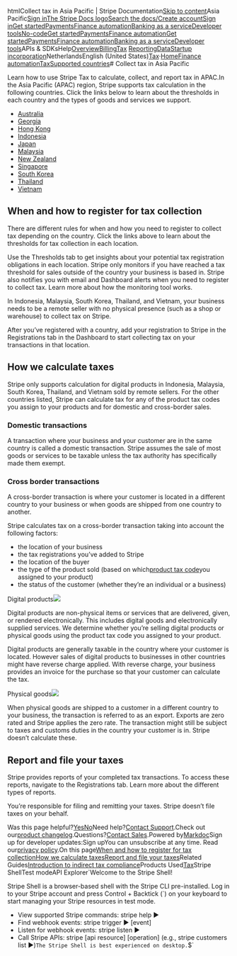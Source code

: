 htmlCollect tax in Asia Pacific | Stripe Documentation[Skip to content](#main-content)Asia Pacific[Sign in](https://dashboard.stripe.com/login?redirect=https%3A%2F%2Fdocs.stripe.com%2Ftax%2Fsupported-countries%2Fasia-pacific)[The Stripe Docs logo](/)[Search the docs/](#)[Create account](https://dashboard.stripe.com/register)[Sign in](https://dashboard.stripe.com/login?redirect=https%3A%2F%2Fdocs.stripe.com%2Ftax%2Fsupported-countries%2Fasia-pacific)[Get started](/get-started)[Payments](/payments)[Finance automation](/finance-automation)[Banking as a service](/financial-services)[Developer tools](/development)[No-code](/no-code)[Get started](/get-started)[Payments](/payments)[Finance automation](/finance-automation)[](#)[Get started](/get-started)[Payments](/payments)[Finance automation](/finance-automation)[Banking as a service](/financial-services)[Developer tools](/development)[](#)APIs & SDKsHelp[Overview](/docs/finance-automation)[Billing](#)[Tax](#)
[Reporting](#)[Data](#)[Startup incorporation](#)NetherlandsEnglish (United States)[](#)[](#)[Tax](/tax)·[Home](/docs)[Finance automation](/docs/finance-automation)[Tax](/docs/tax)[Supported countries](/docs/tax/supported-countries)# Collect tax in Asia Pacific

Learn how to use Stripe Tax to calculate, collect, and report tax in APAC.In the Asia Pacific (APAC) region, Stripe supports tax calculation in the following countries. Click the links below to learn about the thresholds in each country and the types of goods and services we support.

- [Australia](/tax/supported-countries/asia-pacific/australia)
- [Georgia](/tax/supported-countries/asia-pacific/georgia)
- [Hong Kong](/tax/supported-countries/asia-pacific/hong-kong)
- [Indonesia](/tax/supported-countries/asia-pacific/indonesia)
- [Japan](/tax/supported-countries/asia-pacific/japan)
- [Malaysia](/tax/supported-countries/asia-pacific/malaysia)
- [New Zealand](/tax/supported-countries/asia-pacific/new-zealand)
- [Singapore](/tax/supported-countries/asia-pacific/singapore)
- [South Korea](/tax/supported-countries/asia-pacific/south-korea)
- [Thailand](/tax/supported-countries/asia-pacific/thailand)
- [Vietnam](/tax/supported-countries/asia-pacific/vietnam)

## When and how to register for tax collection

There are different rules for when and how you need to register to collect tax depending on the country. Click the links above to learn about the thresholds for tax collection in each location.

Use the Thresholds tab to get insights about your potential tax registration obligations in each location. Stripe only monitors if you have reached a tax threshold for sales outside of the country your business is based in. Stripe also notifies you with email and Dashboard alerts when you need to register to collect tax. Learn more about how the monitoring tool works.

In Indonesia, Malaysia, South Korea, Thailand, and Vietnam, your business needs to be a remote seller with no physical presence (such as a shop or warehouse) to collect tax on Stripe.

After you’ve registered with a country, add your registration to Stripe in the Registrations tab in the Dashboard to start collecting tax on your transactions in that location.

## How we calculate taxes

Stripe only supports calculation for digital products in Indonesia, Malaysia, South Korea, Thailand, and Vietnam sold by remote sellers. For the other countries listed, Stripe can calculate tax for any of the product tax codes you assign to your products and for domestic and cross-border sales.

### Domestic transactions

A transaction where your business and your customer are in the same country is called a domestic transaction. Stripe assumes the sale of most goods or services to be taxable unless the tax authority has specifically made them exempt.

### Cross border transactions

A cross-border transaction is where your customer is located in a different country to your business or when goods are shipped from one country to another.

Stripe calculates tax on a cross-border transaction taking into account the following factors:

- the location of your business
- the tax registrations you’ve added to Stripe
- the location of the buyer
- the type of the product sold (based on which[product tax code](/tax/tax-codes)you assigned to your product)
- the status of the customer (whether they’re an individual or a business)

Digital products![](https://b.stripecdn.com/docs-statics-srv/assets/fcc3a1c24df6fcffface6110ca4963de.svg)

Digital products are non-physical items or services that are delivered, given, or rendered electronically. This includes digital goods and electronically supplied services. We determine whether you’re selling digital products or physical goods using the product tax code you assigned to your product.

Digital products are generally taxable in the country where your customer is located. However sales of digital products to businesses in other countries might have reverse charge applied. With reverse charge, your business provides an invoice for the purchase so that your customer can calculate the tax.

Physical goods![](https://b.stripecdn.com/docs-statics-srv/assets/fcc3a1c24df6fcffface6110ca4963de.svg)

When physical goods are shipped to a customer in a different country to your business, the transaction is referred to as an export. Exports are zero rated and Stripe applies the zero rate. The transaction might still be subject to taxes and customs duties in the country your customer is in. Stripe doesn’t calculate these.

## Report and file your taxes

Stripe provides reports of your completed tax transactions. To access these reports, navigate to the Registrations tab. Learn more about the different types of reports.

You’re responsible for filing and remitting your taxes. Stripe doesn’t file taxes on your behalf.

Was this page helpful?[Yes](#)[No](#)Need help?[Contact Support](https://support.stripe.com/).Check out our[product changelog](https://stripe.com/blog/changelog).Questions?[Contact Sales](https://stripe.com/contact/sales).Powered by[Markdoc](https://markdoc.dev)Sign up for developer updates:Sign upYou can unsubscribe at any time. Read our[privacy policy](https://stripe.com/privacy).On this page[When and how to register for tax collection](#when-and-how-to-register-for-tax-collection)[How we calculate taxes](#how-we-calculate-taxes)[Report and file your taxes](#report-and-file-your-taxes)Related Guides[Introduction to indirect tax compliance](https://stripe.com/guides/introduction-to-sales-tax-vat-and-gst-compliance)Products Used[Tax](/tax)Stripe ShellTest modeAPI Explorer[](https://stripe.com/docs/stripe-cli#install)`Welcome to the Stripe Shell!

Stripe Shell is a browser-based shell with the Stripe CLI pre-installed. Log in to your
Stripe account and press Control + Backtick (`) on your keyboard to start managing your Stripe
resources in test mode.

- View supported Stripe commands: stripe help ▶️
- Find webhook events: stripe trigger ▶️ [event]
- Listen for webhook events: stripe listen ▶
- Call Stripe APIs: stripe [api resource] [operation] (e.g., stripe customers list ▶️)`The Stripe Shell is best experienced on desktop.`$`